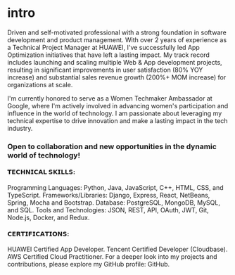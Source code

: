 # intro


Driven and self-motivated professional with a strong foundation in software development and product management. With over 2 years of experience as a Technical Project Manager at HUAWEI, I've successfully led App Optimization initiatives that have left a lasting impact. My track record includes launching and scaling multiple Web & App development projects, resulting in significant improvements in user satisfaction (80% YOY increase) and substantial sales revenue growth (200%+ MOM increase) for organizations at scale.

I'm currently honored to serve as a Women Techmaker Ambassador at Google, where I'm actively involved in advancing women's participation and influence in the world of technology.
I am passionate about leveraging my technical expertise to drive innovation and make a lasting impact in the tech industry.  
### Open to collaboration and new opportunities in the dynamic world of technology!

#### 𝗧𝗘𝗖𝗛𝗡𝗜𝗖𝗔𝗟 𝗦𝗞𝗜𝗟𝗟𝗦:
Programming Languages: Python, Java, JavaScript, C++, HTML, CSS, and TypeScript.
Frameworks/Libraries: Django, Express, React, NetBeans, Spring, Mocha and Bootstrap.
Database: PostgreSQL, MongoDB, MySQL, and SQL.
Tools and Technologies: JSON, REST, API, OAuth, JWT, Git, Node.js, Docker, and Redux.

#### 𝗖𝗘𝗥𝗧𝗜𝗙𝗜𝗖𝗔𝗧𝗜𝗢𝗡𝗦:
HUAWEI Certified App Developer.
Tencent Certified Developer (Cloudbase).
AWS Certified Cloud Practitioner.
For a deeper look into my projects and contributions, please explore my GitHub profile: GitHub.

